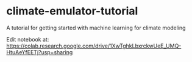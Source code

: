 # climate-emulator-tutorial
A tutorial for getting started with machine learning for climate modeling

Edit notebook at: https://colab.research.google.com/drive/1XwTghkLbxrckwUeE_UMQ-HtuAeYfEETj?usp=sharing
